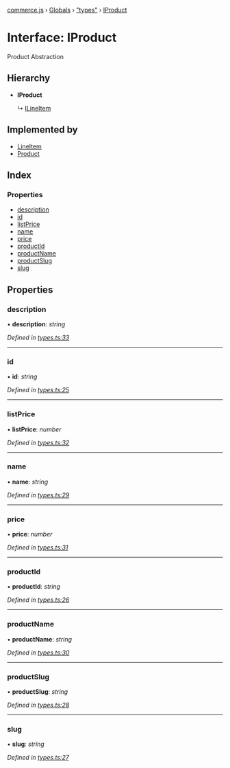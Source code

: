 [commerce.js](../README.md) › [Globals](../globals.md) › ["types"](../modules/_types_.md) › [IProduct](_types_.iproduct.md)

# Interface: IProduct

Product Abstraction

## Hierarchy

* **IProduct**

  ↳ [ILineItem](_types_.ilineitem.md)

## Implemented by

* [LineItem](../classes/_lineitem_.lineitem.md)
* [Product](../classes/_product_.product.md)

## Index

### Properties

* [description](_types_.iproduct.md#description)
* [id](_types_.iproduct.md#id)
* [listPrice](_types_.iproduct.md#listprice)
* [name](_types_.iproduct.md#name)
* [price](_types_.iproduct.md#price)
* [productId](_types_.iproduct.md#productid)
* [productName](_types_.iproduct.md#productname)
* [productSlug](_types_.iproduct.md#productslug)
* [slug](_types_.iproduct.md#slug)

## Properties

###  description

• **description**: *string*

*Defined in [types.ts:33](https://github.com/shopjs/commerce.js/blob/9ee1908/src/types.ts#L33)*

___

###  id

• **id**: *string*

*Defined in [types.ts:25](https://github.com/shopjs/commerce.js/blob/9ee1908/src/types.ts#L25)*

___

###  listPrice

• **listPrice**: *number*

*Defined in [types.ts:32](https://github.com/shopjs/commerce.js/blob/9ee1908/src/types.ts#L32)*

___

###  name

• **name**: *string*

*Defined in [types.ts:29](https://github.com/shopjs/commerce.js/blob/9ee1908/src/types.ts#L29)*

___

###  price

• **price**: *number*

*Defined in [types.ts:31](https://github.com/shopjs/commerce.js/blob/9ee1908/src/types.ts#L31)*

___

###  productId

• **productId**: *string*

*Defined in [types.ts:26](https://github.com/shopjs/commerce.js/blob/9ee1908/src/types.ts#L26)*

___

###  productName

• **productName**: *string*

*Defined in [types.ts:30](https://github.com/shopjs/commerce.js/blob/9ee1908/src/types.ts#L30)*

___

###  productSlug

• **productSlug**: *string*

*Defined in [types.ts:28](https://github.com/shopjs/commerce.js/blob/9ee1908/src/types.ts#L28)*

___

###  slug

• **slug**: *string*

*Defined in [types.ts:27](https://github.com/shopjs/commerce.js/blob/9ee1908/src/types.ts#L27)*
